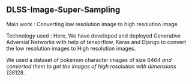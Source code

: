 ## DLSS-Image-Super-Sampling

Main work : Converting low resolution image to high resolution image

Technology used : Here, We have developed and deployed Generative Adversial Networks with help of tensorflow, Keras and Django to convert the low resolution images to High resolution images.

We used a dataset of pokemon character images of size 64*64 and converted them to get the images of high resolution with dimensions 128*128.
